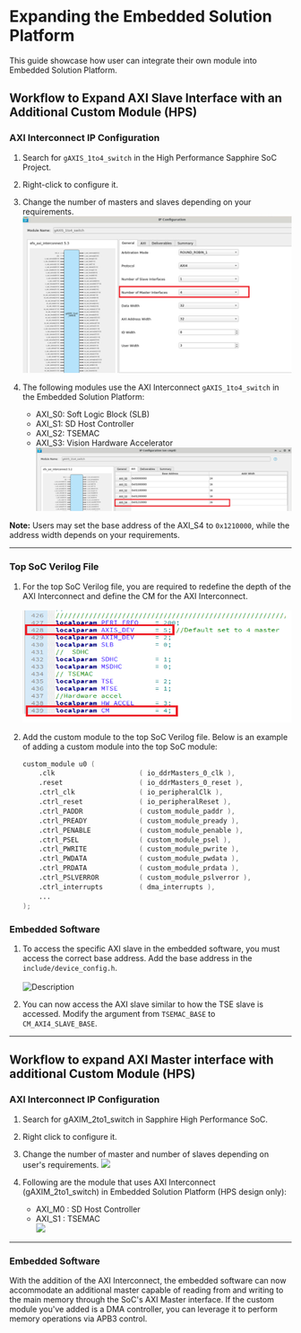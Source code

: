 # Expanding the Embedded Solution Platform 

This guide showcase how user can integrate their own module into Embedded Solution Platform. 

## Workflow to Expand AXI Slave Interface with an Additional Custom Module (HPS)

### AXI Interconnect IP Configuration
1. Search for `gAXIS_1to4_switch` in the High Performance Sapphire SoC Project.
2. Right-click to configure it.
3. Change the number of masters and slaves depending on your requirements.
   ![](../images/hps/hps_custom_module_axi4_1.png)

4. The following modules use the AXI Interconnect `gAXIS_1to4_switch` in the Embedded Solution Platform:
    * AXI_S0: Soft Logic Block (SLB)
    * AXI_S1: SD Host Controller
    * AXI_S2: TSEMAC
    * AXI_S3: Vision Hardware Accelerator  
   ![](../images/hps/hps_custom_module_axi4_2.png)

**Note:** Users may set the base address of the AXI_S4 to `0x1210000`, while the address width depends on your requirements.

---

### Top SoC Verilog File

1. For the top SoC Verilog file, you are required to redefine the depth of the AXI Interconnect and define the CM for the AXI Interconnect.  
   <br> <img src="../images/hps/hps_custom_module_axi4_3.png" alt="Description" width="480" height="200">

2. Add the custom module to the top SoC Verilog file. Below is an example of adding a custom module into the top SoC module:  <br> 
   ```verilog
   custom_module u0 (
       .clk                     ( io_ddrMasters_0_clk ),
       .reset                   ( io_ddrMasters_0_reset ),
       .ctrl_clk                ( io_peripheralClk ),
       .ctrl_reset              ( io_peripheralReset ),
       .ctrl_PADDR              ( custom_module_paddr ),
       .ctrl_PREADY             ( custom_module_pready ),
       .ctrl_PENABLE            ( custom_module_penable ),
       .ctrl_PSEL               ( custom_module_psel ),
       .ctrl_PWRITE             ( custom_module_pwrite ),
       .ctrl_PWDATA             ( custom_module_pwdata ),
       .ctrl_PRDATA             ( custom_module_prdata ),
       .ctrl_PSLVERROR          ( custom_module_pslverror ),
       .ctrl_interrupts         ( dma_interrupts ),
       ...
   );
### Embedded Software

1. To access the specific AXI slave in the embedded software, you must access the correct base address. Add the base address in the `include/device_config.h`.  
   <br> <img src="../images/hps/hps_custom_module_embedded_sw.png" alt="Description" width="480" height="480">

2. You can now access the AXI slave similar to how the TSE slave is accessed. Modify the argument from `TSEMAC_BASE` to `CM_AXI4_SLAVE_BASE`.

---

## Workflow to expand AXI Master interface with additional Custom Module (HPS)

### AXI Interconnect IP Configuration
1. Search for gAXIM_2to1_switch in Sapphire High Performance SoC.
2. Right click to configure it.
3. Change the number of master and number of slaves depending on user's requirements. ![](../images/hps/hps_axim_custom_module_axi4_ip.png)

4. Following are the module that uses AXI Interconnect (gAXIM_2to1_switch) in Embedded Solution Platform (HPS design only):
    * AXI_M0 : SD Host Controller
    * AXI_S1 : TSEMAC <br>
    ![](../images/hps/hps_custom_module_axi4_master.png)

---

### Embedded Software

With the addition of the AXI Interconnect, the embedded software can now accommodate an additional master capable of reading from and writing to the main memory through the SoC's AXI Master interface. If the custom module you've added is a DMA controller, you can leverage it to perform memory operations via APB3 control.
